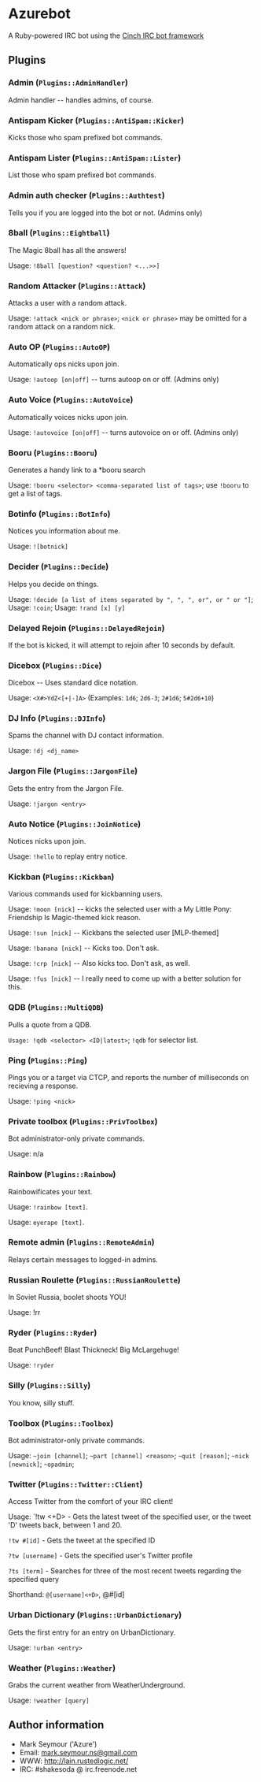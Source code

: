 Azurebot
========

A Ruby-powered IRC bot using the [Cinch IRC bot framework](https://github.com/cinchrb/cinch "Cinch at Github")

Plugins
-------

### Admin (`Plugins::AdminHandler`)

Admin handler -- handles admins, of course.

### Antispam Kicker (`Plugins::AntiSpam::Kicker`)

Kicks those who spam prefixed bot commands.

### Antispam Lister (`Plugins::AntiSpam::Lister`)

List those who spam prefixed bot commands.

### Admin auth checker (`Plugins::Authtest`)

Tells you if you are logged into the bot or not. (Admins only)

### 8ball (`Plugins::Eightball`)

The Magic 8ball has all the answers!

Usage: `!8ball [question? <question? <...>>]`

### Random Attacker (`Plugins::Attack`)

Attacks a user with a random attack.

Usage: `!attack <nick or phrase>`; `<nick or phrase>` may be omitted for a random attack on a random nick.

### Auto OP (`Plugins::AutoOP`)

Automatically ops nicks upon join.

Usage: `!autoop [on|off]` -- turns autoop on or off. (Admins only)

### Auto Voice (`Plugins::AutoVoice`)

Automatically voices nicks upon join.

Usage: `!autovoice [on|off]` -- turns autovoice on or off. (Admins only)

### Booru (`Plugins::Booru`)

Generates a handy link to a *booru search

Usage: `!booru <selector> <comma-separated list of tags>`; use `!booru` to get a list of tags.

### Botinfo (`Plugins::BotInfo`)

Notices you information about me.

Usage: `![botnick]`

### Decider (`Plugins::Decide`)

Helps you decide on things.

Usage: `!decide [a list of items separated by ", ", ", or", or " or "]`; Usage: `!coin`; Usage: `!rand [x] [y]`

### Delayed Rejoin (`Plugins::DelayedRejoin`)

If the bot is kicked, it will attempt to rejoin after 10 seconds by default.

### Dicebox (`Plugins::Dice`)

Dicebox -- Uses standard dice notation.

Usage: `<X#>YdZ<[+|-]A>` (Examples: `1d6`; `2d6-3`; `2#1d6`; `5#2d6+10`)

### DJ Info (`Plugins::DJInfo`)

Spams the channel with DJ contact information.

Usage: `!dj <dj_name>`

### Jargon File (`Plugins::JargonFile`)

Gets the entry from the Jargon File.

Usage: `!jargon <entry>`

### Auto Notice (`Plugins::JoinNotice`)

Notices nicks upon join.

Usage: `!hello` to replay entry notice.

### Kickban (`Plugins::Kickban`)

Various commands used for kickbanning users.

Usage: `!moon [nick]` -- kicks the selected user with a My Little Pony: Friendship Is Magic-themed kick reason.

Usage: `!sun [nick]` -- Kickbans the selected user [MLP-themed]

Usage: `!banana [nick]` -- Kicks too. Don't ask.

Usage: `!crp [nick]` -- Also kicks too. Don't ask, as well.

Usage: `!fus [nick]` -- I really need to come up with a better solution for this.

### QDB (`Plugins::MultiQDB`)

Pulls a quote from a QDB.

`Usage: !qdb <selector> <ID|latest>`; `!qdb` for selector list.

### Ping (`Plugins::Ping`)

Pings you or a target via CTCP, and reports the number of milliseconds on recieving a response.

Usage: `!ping <nick>`

### Private toolbox (`Plugins::PrivToolbox`)

Bot administrator-only private commands.

Usage: n/a

### Rainbow (`Plugins::Rainbow`)

Rainbowificates your text.

Usage: `!rainbow [text]`.

Usage: `eyerape [text]`.

### Remote admin (`Plugins::RemoteAdmin`)

Relays certain messages to logged-in admins.

### Russian Roulette (`Plugins::RussianRoulette`)

In Soviet Russia, boolet shoots YOU!

Usage: !rr <nick>

### Ryder (`Plugins::Ryder`)

Beat PunchBeef! Blast Thickneck! Big McLargehuge!

Usage: `!ryder`

### Silly (`Plugins::Silly`)

You know, silly stuff.

### Toolbox (`Plugins::Toolbox`)

Bot administrator-only private commands.

Usage: `~join [channel]`; `~part [channel] <reason>`; `~quit [reason]`; `~nick [newnick]`; `~opadmin`;

### Twitter (`Plugins::Twitter::Client`)

Access Twitter from the comfort of your IRC client!

Usage: `!tw <username><+D> - Gets the latest tweet of the specified user, or the tweet 'D' tweets back, between 1 and 20.

`!tw #[id]` - Gets the tweet at the specified ID

`?tw [username]` - Gets the specified user's Twitter profile

`?ts [term]` - Searches for three of the most recent tweets regarding the specified query

Shorthand: `@[username]<+D>`, @#[id]

### Urban Dictionary (`Plugins::UrbanDictionary`)

Gets the first entry for an entry on UrbanDictionary.

Usage: `!urban <entry>`

### Weather (`Plugins::Weather`)

Grabs the current weather from WeatherUnderground.

Usage: `!weather [query]`

Author information
------------------
* Mark Seymour ('Azure')
* Email: <mark.seymour.ns@gmail.com>
* WWW: <http://lain.rustedlogic.net/>
* IRC: #shakesoda @ irc.freenode.net
